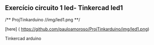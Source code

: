 ## Exercício circuito 1 led- Tinkercad led1


/** ProjTinkarduino //img/led1.png **/

[here] ( https://github.com/pauloamoroso/ProjTinkarduino/img/led1.png)

 Tinkercad arduino
